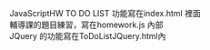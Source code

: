 JavaScriptHW
TO DO LIST 功能寫在index.html 裡面  
輔導課的題目練習，寫在homework.js 內部  
JQuery 的功能寫在ToDoListJQuery.html內
